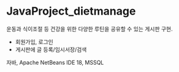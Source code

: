 # JavaProject_dietmanage

운동과 식이조절 등 건강을 위한 다양한 루틴을 공유할 수 있는 게시판 구현.
 - 회원가입, 로그인
 - 게시판에 글 등록/임시서장/검색

자바, Apache NetBeans IDE 18, MSSQL
